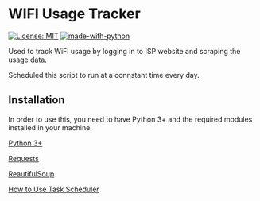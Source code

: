 # WIFI Usage Tracker
[![License: MIT](https://img.shields.io/badge/License-MIT-yellow.svg)](https://opensource.org/licenses/MIT) [![made-with-python](https://img.shields.io/badge/Made%20with-Python-1f425f.svg)](https://www.python.org/) 


Used to track WiFi usage by logging in to ISP website and scraping the usage data.

Scheduled this script to run at a connstant time every day.


## Installation 
In order to use this, you need to have Python 3+ and the required modules installed in your machine.

[Python 3+](https://www.python.org/downloads/)

[Requests](https://pypi.org/project/requests/)

[ReautifulSoup](https://pypi.org/project/beautifulsoup4/)

[How to Use Task Scheduler](https://www.wikihow.com/Use-Task-Scheduler-(in-Vista))


